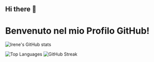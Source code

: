 ## Hi there 👋
# Benvenuto nel mio Profilo GitHub!

![Irene's GitHub stats](https://github-readme-stats.vercel.app/api?username=ir3n311&show_icons=true&hide_title=true&count_private=true&hide=prs)

![Top Languages](https://github-readme-stats.vercel.app/api/top-langs/?username=ir3n311&layout=compact)
![GitHub Streak](https://github-readme-streak-stats.herokuapp.com/?user=ir3n311)





<!--
**ir3n311/ir3n311** is a ✨ _special_ ✨ repository because its `README.md` (this file) appears on your GitHub profile.

Here are some ideas to get you started:

- 🔭 I’m currently working on ...
- 🌱 I’m currently learning ...
- 👯 I’m looking to collaborate on ...
- 🤔 I’m looking for help with ...
- 💬 Ask me about ...
- 📫 How to reach me: ...
- 😄 Pronouns: ...
- ⚡ Fun fact: ...
-->
